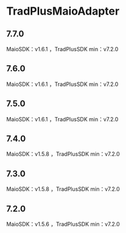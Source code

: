 # TradPlusMaioAdapter

## 7.7.0

MaioSDK：v1.6.1 ，TradPlusSDK min：v7.2.0

## 7.6.0

MaioSDK：v1.6.1 ，TradPlusSDK min：v7.2.0

## 7.5.0

MaioSDK：v1.6.1 ，TradPlusSDK min：v7.2.0

## 7.4.0

MaioSDK：v1.5.8 ，TradPlusSDK min：v7.2.0

## 7.3.0

MaioSDK：v1.5.8 ，TradPlusSDK min：v7.2.0

## 7.2.0

MaioSDK：v1.5.6 ，TradPlusSDK min：v7.2.0